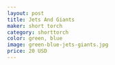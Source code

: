 ```yaml
---
layout: post
title: Jets And Giants
maker: short torch
category: shorttorch
color: green, blue
image: green-blue-jets-giants.jpg
price: 20 USD
---
```

